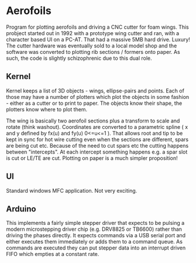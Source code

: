 # Aerofoils
Program for plotting aerofoils and driving a CNC cutter for foam wings.  This probject started out in 1992 with a prototype wing cutter and ran, with a character based UI on a PC-AT. That had a massive 5MB hard drive.  Luxury! The cutter hardware was eventually sold to a local model shop and the software was converted to plotting rib sections / formers onto paper.  As such, the code is slightly schizophrenic due to this dual role. 

## Kernel
Kernel keeps a list of 3D objects - wings, ellipse-pairs and points.  Each of those may have a number of plotters which plot the objects in some fashion - either as a cutter or to print to paper.  The objects know their shape, the plotters know where to plot them.  

The wing is basically two aerofoil sections plus a transform to scale and rotate (think washout). Coordinates are converted to a parametric spline ( x and y defined by fx(u) and fy(u) 0<=u<=1 ).  That allows root and tip to be kept in sync for hot wire cutting  even when the sections are different, spars are being cut etc.  Because of the need to cut spars etc the cutting happens between "intercepts".  At each intercept something happens e.g. a spar slot is cut or LE/TE are cut.   Plotting on paper is a much simpler proposition!

## UI
Standard windows MFC application.  Not very exciting.

## Arduino
This implements a fairly simple stepper driver that expects to be pulsing a modern microstepping driver chip (e.g. DRV8825 or TB6600) rather than driving the phases directly.  It expects commands via a USB serial port and either executes them immediately or adds them to a command queue.  As commands are executed they can put stepper data into an interrupt driven FIFO which empties at a constant rate.
